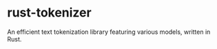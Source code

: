 # rust-tokenizer

An efficient text tokenization library featuring various models, written in Rust.
